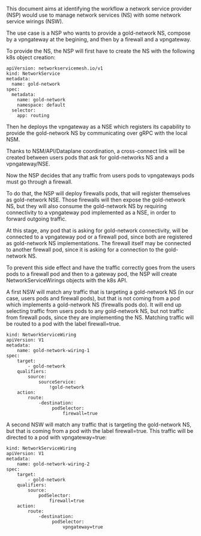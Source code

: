 This document aims at identifying the workflow a network service provider (NSP) would use to manage network services (NS) with some network service wirings (NSW).

The use case is a NSP who wants to provide a gold-network NS, compose by a vpngateway at the begining, and then by a firewall and a vpngateway.

To provide the NS, the NSP will first have to create the NS with the following k8s object creation:

```
apiVersion: networkservicemesh.io/v1
kind: NetworkService
metadata:
  name: gold-network
spec:
  metadata:
    name: gold-network
    namespace: default
  selector:
    app: routing
```

Then he deploys the vpngateway as a NSE which registers its capability to provide the gold-network NS by communicating over gRPC with the local NSM.

Thanks to NSM/API/Dataplane coordination, a cross-connect link will be created between users pods that ask for gold-networks NS and a vpngateway/NSE.

Now the NSP decides that any traffic from users pods to vpngateways pods must go through a firewall.

To do that, the NSP will deploy firewalls pods, that will register themselves as gold-network NSE. Those firewalls will then expose the gold-network NS, but they will also consume the gold-network NS by requiring connectivity to a vpngateway pod implemented as a NSE, in order to forward outgoing traffic.

At this stage, any pod that is asking for gold-network connectivity, will be connected to a vpngateway pod or a firewall pod, since both are registered as gold-network NS implementations. The firewall itself may be connected to another firewall pod, since it is asking for a connection to the gold-network NS.

To prevent this side effect and have the traffic correctly goes from the users pods to a firewall pod and then to a gateway pod, the NSP will create NetworkServiceWirings objects with the k8s API.

A first NSW will match any traffic that is targeting a gold-network NS (in our case, users pods and firewall pods), but that is not coming from a pod which implements a gold-network NS (firewalls pods do). It will end up selecting traffic from users pods to any gold-network NS, but not traffic from firewall pods, since they are implementing the NS. Matching traffic will be routed to a pod with the label firewall=true.

```
kind: NetworkServiceWiring
apiVersion: V1
metadata:
    name: gold-network-wiring-1
spec:
    target:
        - gold-network
    qualifiers:
        source:
			sourceService:
			    !gold-network
    action:
   	    route:
	        -destination:
		         podSelector:
				     firewall=true
```

A second NSW will match any traffic that is targeting the gold-network NS, but that is coming from a pod with the label firewall=true. This traffic will be directed to a pod with vpngateway=true:

```
kind: NetworkServiceWiring
apiVersion: V1
metadata:
    name: gold-network-wiring-2
spec:
    target:
        - gold-network
    qualifiers:
        source:
			podSelector:
			    firewall=true
    action:
		route:
	        -destination:
				 podSelector:
				     vpngateway=true
```
